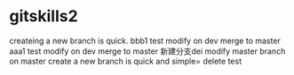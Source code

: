 # gitskills2
createing a new branch is quick.
bbb1 test modify on dev merge to master
aaa1 test modify on dev merge to master
新建分支dei 
modify master branch on master
create a new branch is quick and simple=
delete test
